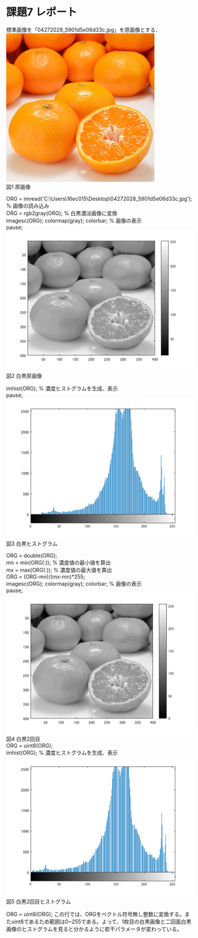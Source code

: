 # 課題7 レポート

標準画像を「04272028_5901d5e06d33c.jpg」を原画像とする．  
![原画像](https://github.com/16ec015/lecture_image_processing/blob/master/%E8%AA%B2%E9%A1%8C7/04272028_5901d5e06d33c.jpg)  
図1 原画像  


ORG = imread('C:\Users\16ec015\Desktop\04272028_5901d5e06d33c.jpg'); % 画像の読み込み  
ORG = rgb2gray(ORG); % 白黒濃淡画像に変換  
imagesc(ORG); colormap(gray); colorbar; % 画像の表示  
pause;  
![原画像](https://github.com/16ec015/lecture_image_processing/blob/master/%E8%AA%B2%E9%A1%8C7/%E7%99%BD%E9%BB%92.png)  
図2 白黒原画像  

imhist(ORG); % 濃度ヒストグラムを生成、表示  
pause;  
![原画像](https://github.com/16ec015/lecture_image_processing/blob/master/%E8%AA%B2%E9%A1%8C7/%E7%99%BD%E9%BB%92%E3%83%92%E3%82%B9%E3%83%88.png)  
図3 白黒ヒストグラム  

ORG = double(ORG);  
mn = min(ORG(:)); % 濃度値の最小値を算出  
mx = max(ORG(:)); % 濃度値の最大値を算出  
ORG = (ORG-mn)/(mx-mn)*255;  
imagesc(ORG); colormap(gray); colorbar; % 画像の表示  
pause;  
![原画像](https://github.com/16ec015/lecture_image_processing/blob/master/%E8%AA%B2%E9%A1%8C7/%E7%99%BD%E9%BB%922%E5%9B%9E%E7%9B%AE.png)  
図4 白黒2回目  
ORG = uint8(ORG);  
imhist(ORG); % 濃度ヒストグラムを生成、表示  
![原画像](https://github.com/16ec015/lecture_image_processing/blob/master/%E8%AA%B2%E9%A1%8C7/%E7%99%BD%E9%BB%922%E5%9B%9E%E7%9B%AE%E3%83%92%E3%82%B9%E3%83%88.png)  
図5 白黒2回目ヒストグラム  

ORG = uint8(ORG); 
この行では、ORGをベクトル符号無し整数に変換する。またuint8であるため範囲は0~255である。よって、1枚目の白黒画像と二回面白黒画像のヒストグラムを見ると分かるように若干パラメータが変わっている。  
